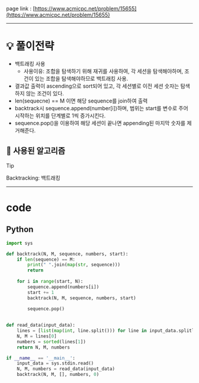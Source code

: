 page link : [https://www.acmicpc.net/problem/15655](https://www.acmicpc.net/problem/15655)

---

# 💡 풀이전략

- 백트래킹 사용
    - 사용이유: 조합을 탐색하기 위해 재귀를 사용하여, 각 세션을 탐색해야하며, 조건이 있는 조합을 탐색해야하므로 백트래킹 사용.
- 결과값 출력이 ascending으로 sort되어 있고, 각 세션별로 이전 세션 숫자는 탐색하지 않는 조건이 있다.
- len(sequecne) == M 이면 해당 sequence를 join하여 출력
- backtrack시 sequence.append(number[i])하며, 범위는 start를 변수로 주어 시작하는 위치를 단계별로 1씩 증가시킨다.
- sequence.pop()을 이용하여 해당 세션이 끝나면 appending된 마지막 숫자를 제거해준다.

## 🎨 사용된 알고리즘

> [!tip]
> Backtracking: 백트래킹

---

# code

## Python

```python
import sys

def backtrack(N, M, sequence, numbers, start):
    if len(sequence) == M:
        print(" ".join(map(str, sequence)))
        return
    
    for i in range(start, N):
        sequence.append(numbers[i])
        start += 1
        backtrack(N, M, sequence, numbers, start)
        
        sequence.pop()
    

def read_data(input_data):
    lines = [list(map(int, line.split())) for line in input_data.splitlines()]
    N, M = lines[0]
    numbers = sorted(lines[1])
    return N, M, numbers

if __name__ == '__main__':
    input_data = sys.stdin.read()
    N, M, numbers = read_data(input_data)
    backtrack(N, M, [], numbers, 0)
```
